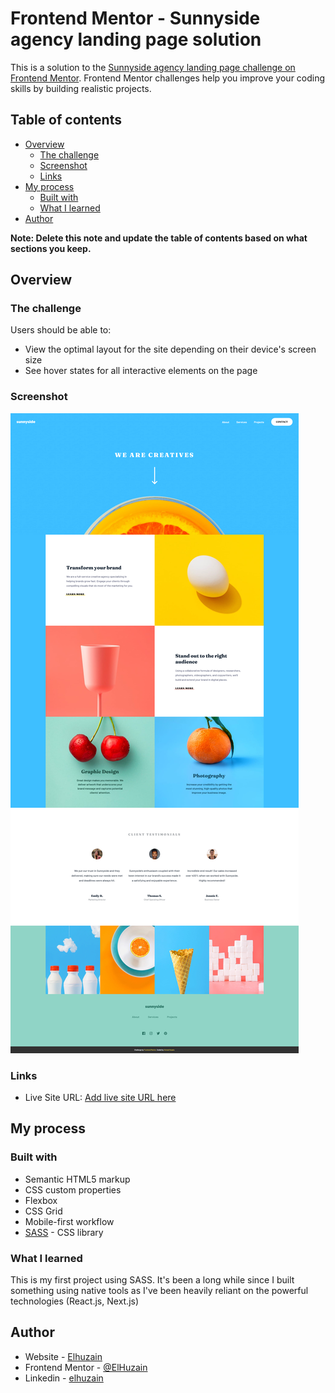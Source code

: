 # Frontend Mentor - Sunnyside agency landing page solution

This is a solution to the [Sunnyside agency landing page challenge on Frontend Mentor](https://www.frontendmentor.io/challenges/sunnyside-agency-landing-page-7yVs3B6ef). Frontend Mentor challenges help you improve your coding skills by building realistic projects.

## Table of contents

- [Overview](#overview)
  - [The challenge](#the-challenge)
  - [Screenshot](#screenshot)
  - [Links](#links)
- [My process](#my-process)
  - [Built with](#built-with)
  - [What I learned](#what-i-learned)
- [Author](#author)

**Note: Delete this note and update the table of contents based on what sections you keep.**

## Overview

### The challenge

Users should be able to:

- View the optimal layout for the site depending on their device's screen size
- See hover states for all interactive elements on the page

### Screenshot

![](./screenshot.png)

### Links

- Live Site URL: [Add live site URL here](https:elhuzain.github.io/sunnyside-agency)

## My process

### Built with

- Semantic HTML5 markup
- CSS custom properties
- Flexbox
- CSS Grid
- Mobile-first workflow
- [SASS](https://sass-lang.com/) - CSS library

### What I learned

This is my first project using SASS. It's been a long while since I built something using native tools as I've been heavily reliant on the powerful technologies (React.js, Next.js)

## Author

- Website - [Elhuzain](https://elhuzain.github.io/Portfolio)
- Frontend Mentor - [@ElHuzain](https://www.frontendmentor.io/profile/ElHuzain)
- Linkedin - [elhuzain](https://www.linkedin.com/in/elhuzain/)